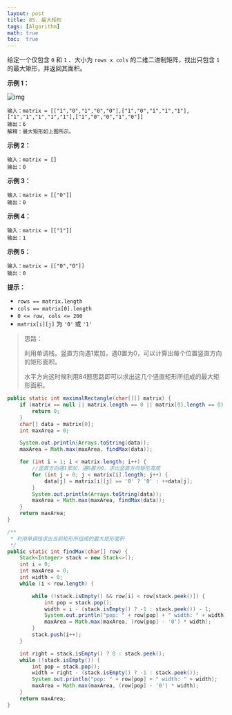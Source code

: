 ```yaml
---
layout: post
title: 85. 最大矩形
tags: [Algorithm]
math: true
toc:  true
---
```


给定一个仅包含 `0` 和 `1` 、大小为 `rows x cols` 的二维二进制矩阵，找出只包含 `1` 的最大矩形，并返回其面积。

 

**示例 1：**

![img](https://assets.leetcode.com/uploads/2020/09/14/maximal.jpg)

```
输入：matrix = [["1","0","1","0","0"],["1","0","1","1","1"],["1","1","1","1","1"],["1","0","0","1","0"]]
输出：6
解释：最大矩形如上图所示。
```

**示例 2：**

```
输入：matrix = []
输出：0
```

**示例 3：**

```
输入：matrix = [["0"]]
输出：0
```

**示例 4：**

```
输入：matrix = [["1"]]
输出：1
```

**示例 5：**

```
输入：matrix = [["0","0"]]
输出：0
```

 

**提示：**

- `rows == matrix.length`
- `cols == matrix[0].length`
- `0 <= row, cols <= 200`
- `matrix[i][j]` 为 `'0'` 或 `'1'`

> 思路：
>
> 利用单调栈。竖直方向遇1累加，遇0置为0，可以计算出每个位置竖直方向的矩形面积。
>
> 水平方向这时候利用84题思路即可以求出这几个竖直矩形所组成的最大矩形面积。

```java
public static int maximalRectangle(char[][] matrix) {
    if (matrix == null || matrix.length == 0 || matrix[0].length == 0) {
        return 0;
    }
    char[] data = matrix[0];
    int maxArea = 0;

    System.out.println(Arrays.toString(data));
    maxArea = Math.max(maxArea, findMax(data));

    for (int i = 1; i < matrix.length; i++) {
        //竖直方向遇1累加，遇0置为0，求出竖直方向矩形高度
        for (int j = 0; j < matrix[i].length; j++) {
            data[j] = matrix[i][j] == '0' ? '0' : ++data[j];
        }
        System.out.println(Arrays.toString(data));
        maxArea = Math.max(maxArea, findMax(data));
    }
    return maxArea;
}

/**
 * 利用单调栈求出当前矩形所组成的最大矩形面积
 */
public static int findMax(char[] row) {
    Stack<Integer> stack = new Stack<>();
    int i = 0;
    int maxArea = 0;
    int width = 0;
    while (i < row.length) {

        while (!stack.isEmpty() && row[i] < row[stack.peek()]) {
            int pop = stack.pop();
            width = i - (stack.isEmpty() ? -1 : stack.peek()) - 1;
            System.out.println("pop: " + row[pop] + " width: " + width);
            maxArea = Math.max(maxArea, (row[pop] - '0') * width);
        }
        stack.push(i++);
    }

    int right = stack.isEmpty() ? 0 : stack.peek();
    while (!stack.isEmpty()) {
        int pop = stack.pop();
        width = right - (stack.isEmpty() ? -1 : stack.peek());
        System.out.println("pop: " + row[pop] + " width: " + width);
        maxArea = Math.max(maxArea, (row[pop] - '0') * width);
    }
    return maxArea;
}
```

